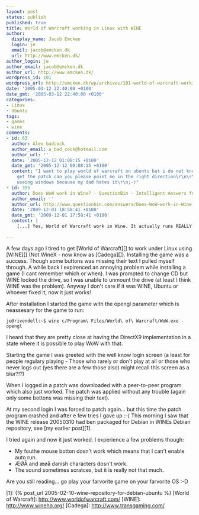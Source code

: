 ```yaml
---
layout: post
status: publish
published: true
title: World of Warcraft working in Linux with WINE
author:
  display_name: Jacob Emcken
  login: je
  email: jacob@emcken.dk
  url: http://www.emcken.dk/
author_login: je
author_email: jacob@emcken.dk
author_url: http://www.emcken.dk/
wordpress_id: 101
wordpress_url: http://emcken.dk/wp/archives/101-world-of-warcraft-working-in-linux-with-wine.html
date: '2005-03-12 22:40:00 +0100'
date_gmt: '2005-03-12 22:40:00 +0100'
categories:
- Linux
- Ubuntu
tags:
- games
- wine
comments:
- id: 63
  author: Alex badcock
  author_email: a_bad_cock@hotmail.com
  author_url: ''
  date: '2005-12-12 01:08:15 +0100'
  date_gmt: '2005-12-12 00:08:15 +0100'
  content: "I want to play world of warcraft on ubuntu but i do not know where to
    get the patch can you please point me in the right direction\r\n\r\n\r\ni'm not
    useing windows because my dad hates it\r\n;-)"
- id: 355
  author: Does WoW work in Wine? - QuestionBin - Intelligent Answers for Smart Questions::Answer
  author_email: ''
  author_url: http://www.questionbin.com/answers/Does-WoW-work-in-Wine.html
  date: '2009-12-01 18:58:41 +0100'
  date_gmt: '2009-12-01 17:58:41 +0100'
  content: |
    [...] Yes, World of Warcraft work in Wine. It actually runs REALLY well (considering). All you need to do is install wine and install from your WoW DVD/CDs the normal way (wine setup.exe).   I found some articles about it: http://ubuntu-tutorials.com/2006/12/19/how-to-install-play-world-of-warcraft-ubuntu-510-6061-610/ http://info.rsow.com/ubuntu-wine-and-world-of-warcraft/ http://www.blog.highub.com/linux/world-of-warcraft-configuration-configwtf-on-ubuntu/ http://emcken.dk/weblog/archives/101-world-of-warcraft-working-in-linux-with-wine.html [...]

---
```

A few days ago I tired to get [World of Warcraft][] to work under Linux using [WINE][] (Not WineX - now know as [Cadega][]). Installing the game was a success. Though some buttons was missing their text I pulled myself through. A while back I expirenced an annoying problem while installing a game (I cant remember which or when). I was prompted to change CD but WINE locked the drive, so I was unable to unmount the drive (at least I think WINE was the problem). Anyway I don't care if it was WINE, Ubuntu or whoever fixed it, now it just works!

After installation I started the game with the opengl parameter which is neassesary for the game to run:

    je@rivendell:~$ wine c/Program\ Files/World\ of\ Warcraft/WoW.exe -opengl

I heard that they are pretty close at having the DirectX9 implementation in a state where it is possible to play WoW with that.

Starting the game I was greeted with the well know login screen (a least for people regulary playing - Those who rarely or don't play at all or those who never logs out (yes there are a few those also) might recall this screen as a blur?!?)

When I logged in a patch was downloaded with a peer-to-peer program which also just worked. The patch was applied without any trouble (again only some bottons was missing their text).

At my second login I was forced to patch again... but this time the patch program crashed and after e few tries I gave up :-( This morning I saw that the WINE release 20050310 had ben packaged for Debian in WINEs Debian repository, see [my earlier post][1].

I tried again and now it just worked. I experience a few problems though:

*   My fouthe mouse botton dosn't work which means that I can't enable auto run.
*   &AElig;&Oslash;&Aring; and &aelig;&oslash;&aring; danish characters dosn't work.
*   The sound sometimes scratces, but it is really not that much.

Are you still reading... go play your farvorite game on your farvorite OS :-D

[1]: {% post_url 2005-02-10-wine-repository-for-debian-ubuntu %}
[World of Warcraft]: http://www.worldofwarcraft.com/
[WINE]: http://www.winehq.org/
[Cadega]: http://www.transgaming.com/


